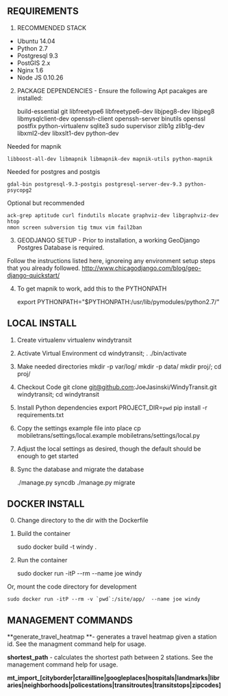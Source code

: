 REQUIREMENTS
-------
1) RECOMMENDED STACK 

 - Ubuntu 14.04
 - Python 2.7
 - Postgresql 9.3 
 - PostGIS 2.x
 - Nginx 1.6
 - Node JS 0.10.26


2) PACKAGE DEPENDENCIES - Ensure the following Apt pacakges are installed:

    build-essential git libfreetype6 libfreetype6-dev libjpeg8-dev libjpeg8 
    libmysqlclient-dev openssh-client openssh-server binutils
    openssl postfix python-virtualenv sqlite3 sudo supervisor zlib1g
    zlib1g-dev libxml2-dev libxslt1-dev python-dev 
    
Needed for mapnik

    libboost-all-dev libmapnik libmapnik-dev mapnik-utils python-mapnik
    
Needed for postgres and postgis

    gdal-bin postgresql-9.3-postgis postgresql-server-dev-9.3 python-psycopg2

Optional but recommended

    ack-grep aptitude curl findutils mlocate graphviz-dev libgraphviz-dev htop
    nmon screen subversion tig tmux vim fail2ban
    
3) GEODJANGO SETUP - Prior to installation, a working GeoDjango Postgres Database is required.

Follow the instructions listed here, ignoreing any environment setup
steps that you already followed. 
http://www.chicagodjango.com/blog/geo-django-quickstart/

4) To get mapnik to work, add this to the PYTHONPATH

    export PYTHONPATH="$PYTHONPATH:/usr/lib/pymodules/python2.7/"

LOCAL INSTALL
-------

1. Create virtualenv 
    virtualenv  windytransit

2. Activate Virtual Environment
    cd windytransit; . ./bin/activate

3. Make needed directories
    mkdir -p var/log/
    mkdir -p data/
    mkdir proj/; cd proj/

4. Checkout Code
    git clone git@github.com:JoeJasinski/WindyTransit.git windytransit; cd windytransit 

5. Install Python dependencies 
    export PROJECT_DIR=`pwd`
    pip install -r requirements.txt

6. Copy the settings example file into place
    cp mobiletrans/settings/local.example mobiletrans/settings/local.py

7. Adjust the local settings as desired, though the default should be enough to get started

8. Sync the database and migrate the database

   ./manage.py syncdb 
   ./manage.py migrate 


DOCKER INSTALL
-------
0) Change directory to the dir with the Dockerfile

1) Build the container
 
    sudo docker build -t windy .

2) Run the container

    sudo docker run -itP --rm --name joe windy 

Or, mount the code directory for development

    sudo docker run -itP --rm -v `pwd`:/site/app/  --name joe windy


MANAGEMENT COMMANDS
-------

**generate_travel_heatmap **- generates a travel heatmap given a station id. 
See the managment command help for usage. 

**shortest_path** - calculates the shortest path between 2 stations. 
See the management command help for usage.

**mt_import_[cityborder|ctarailline|googleplaces|hospitals|landmarks|libraries|neighborhoods|policestations|transitroutes|transitstops|zipcodes]**

